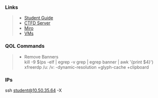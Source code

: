 ### Links

>- [Student Guide](https://net.cybbh.io/public/networking/latest/index.html)  
>- [CTFD Server](http://networking-ctfd-1.server.vta:8000/resources)  
>- [Miro](https://miro.com/app/board/o9J_klSqCSY=/)  
>- [VMs](https://vta.cybbh.space/horizon/project/instances/?action=row_update&table=instances&obj_id=c6748ee3-2535-41ec-9094-b6fcb22f5f9e)  

### QOL Commands
>- Remove Banners  
>   kill -9 $(ps -elf | egrep -v grep | egrep banner | awk '{print $4}')
>   xfreerdp /u:<username> /v:<ip> -dynamic-resolution +glyph-cache +clipboard
  
### IPs
ssh student@10.50.35.64 -X
